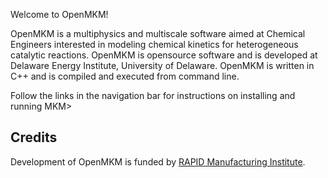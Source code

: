 
Welcome to OpenMKM!  

OpenMKM is a multiphysics and multiscale software aimed at Chemical Engineers interested in 
modeling chemical kinetics for heterogeneous catalytic reactions. OpenMKM is opensource software 
and is developed at Delaware Energy Institute, University of Delaware. 
OpenMKM is written in C++ and is compiled and executed from command line. 

Follow the links in the navigation bar for instructions on installing and running MKM>


## Credits
 Development of OpenMKM is funded by [RAPID Manufacturing Institute](www.aiche.org/rapid).
